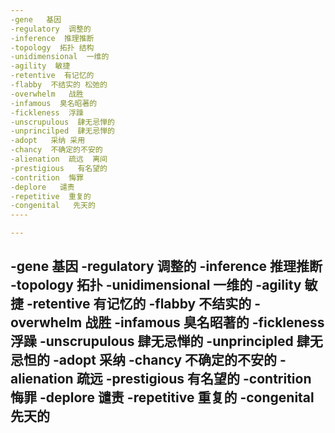 ```yaml
---
-gene   基因
-regulatory  调整的
-inference  推理推断
-topology  拓扑 结构
-unidimensional  一维的
-agility  敏捷
-retentive  有记忆的
-flabby  不结实的 松弛的
-overwhelm   战胜
-infamous  臭名昭著的
-fickleness  浮躁
-unscrupulous  肆无忌惮的
-unprincilped  肆无忌惮的
-adopt   采纳 采用
-chancy  不确定的不安的
-alienation  疏远  离间
-prestigious   有名望的
-contrition  悔罪
-deplore   谴责
-repetitive  重复的
-congenital   先天的
----

---
```

-gene  基因
-regulatory 调整的
-inference 推理推断
-topology  拓扑
-unidimensional 一维的
-agility 敏捷
-retentive 有记忆的
-flabby  不结实的
-overwhelm   战胜
-infamous  臭名昭著的
-fickleness   浮躁
-unscrupulous  肆无忌惮的
-unprincipled  肆无忌怛的
-adopt  采纳
-chancy  不确定的不安的
-alienation  疏远
-prestigious   有名望的
-contrition   悔罪
-deplore  谴责
-repetitive   重复的
-congenital   先天的
---

